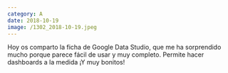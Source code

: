 ```yaml
--- 
category: A 
date: 2018-10-19 
image: /1302_2018-10-19.jpeg 
--- 
```


Hoy os comparto la ficha de Google Data Studio, que me ha sorprendido mucho porque parece fácil de usar y muy completo. Permite hacer dashboards a la medida ¡Y muy bonitos!
